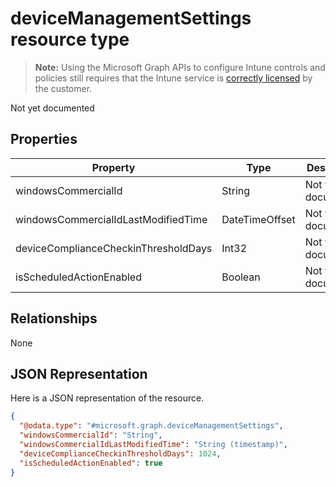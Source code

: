﻿# deviceManagementSettings resource type

> **Note:** Using the Microsoft Graph APIs to configure Intune controls and policies still requires that the Intune service is [correctly licensed](https://go.microsoft.com/fwlink/?linkid=839381) by the customer.

Not yet documented
## Properties
|Property|Type|Description|
|---|---|---|
|windowsCommercialId|String|Not yet documented|
|windowsCommercialIdLastModifiedTime|DateTimeOffset|Not yet documented|
|deviceComplianceCheckinThresholdDays|Int32|Not yet documented|
|isScheduledActionEnabled|Boolean|Not yet documented|

## Relationships
None
## JSON Representation
Here is a JSON representation of the resource.
<!-- {
  "blockType": "resource",
  "keyProperty": "id",
  "@odata.type": "microsoft.graph.deviceManagementSettings"
}
-->
```json
{
  "@odata.type": "#microsoft.graph.deviceManagementSettings",
  "windowsCommercialId": "String",
  "windowsCommercialIdLastModifiedTime": "String (timestamp)",
  "deviceComplianceCheckinThresholdDays": 1024,
  "isScheduledActionEnabled": true
}
```



